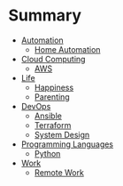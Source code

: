 # Summary

- [Automation](automation/automation.md)
  - [Home Automation](automation/home_automation.md)
- [Cloud Computing]()
  - [AWS](cloud-computing/aws)
- [Life](life/life.md)
  - [Happiness](life/happiness.md)
  - [Parenting](life/parenting.md)
- [DevOps](devops/devops.md)
  - [Ansible](devops/ansible.md)
  - [Terraform](devops/terraform.md)
  - [System Design](devops/system_design.md)
- [Programming Languages]()
  - [Python](programming_languages/python.md)
- [Work](work/work.md)
  - [Remote Work](work/remote-work.md)
